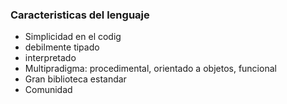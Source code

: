### Caracteristicas del lenguaje
- Simplicidad en el codig
- debilmente tipado
- interpretado
- Multipradigma: procedimental, orientado a objetos, funcional
- Gran biblioteca estandar
- Comunidad